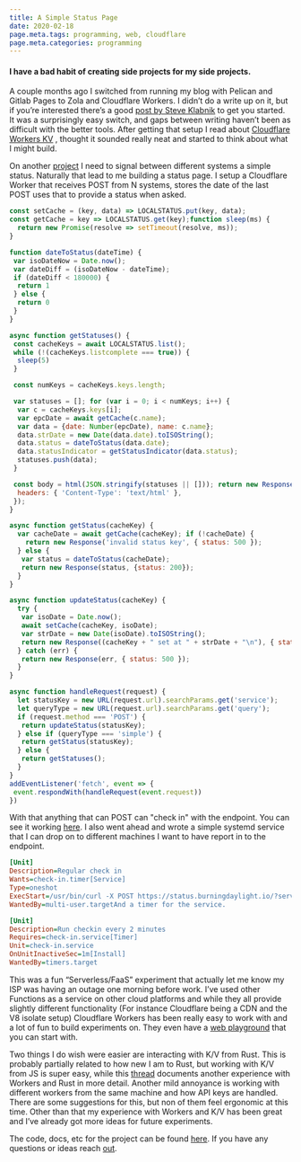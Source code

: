 ```yaml
---
title: A Simple Status Page
date: 2020-02-18
page.meta.tags: programming, web, cloudflare
page.meta.categories: programming
---
```


#### I have a bad habit of creating side projects for my side projects.

A couple months ago I switched from running my blog with Pelican and Gitlab Pages to Zola and Cloudflare Workers. I
didn’t do a write up on it, but if you’re interested there’s a
good [post by Steve Klabnik](https://words.steveklabnik.com/porting-steveklabnik-com-to-workers-sites-and-zola) to get
you started. It was a surprisingly easy switch, and gaps between writing haven’t been as difficult with the better
tools. After getting that setup I read
about [Cloudflare Workers KV](https://developers.cloudflare.com/workers/reference/storage) , thought it sounded really
neat and started to think about what I might build.

On another [project](https://burningdaylight.io/posts/train-all-the-things-planning/) I need to signal between different
systems a simple status. Naturally that lead to me building a status page. I setup a Cloudflare Worker that receives
POST from N systems, stores the date of the last POST uses that to provide a status when asked.

```javascript
const setCache = (key, data) => LOCALSTATUS.put(key, data);
const getCache = key => LOCALSTATUS.get(key);function sleep(ms) {
  return new Promise(resolve => setTimeout(resolve, ms));
}

function dateToStatus(dateTime) {
 var isoDateNow = Date.now();
 var dateDiff = (isoDateNow - dateTime);
 if (dateDiff < 180000) {
  return 1
 } else {
  return 0
 }
}

async function getStatuses() {
 const cacheKeys = await LOCALSTATUS.list();
 while (!(cacheKeys.listcomplete === true)) {
  sleep(5)
 }

 const numKeys = cacheKeys.keys.length;

 var statuses = []; for (var i = 0; i < numKeys; i++) {
  var c = cacheKeys.keys[i];
  var epcDate = await getCache(c.name);
  var data = {date: Number(epcDate), name: c.name};
  data.strDate = new Date(data.date).toISOString();
  data.status = dateToStatus(data.date);
  data.statusIndicator = getStatusIndicator(data.status);
  statuses.push(data);
 }

 const body = html(JSON.stringify(statuses || [])); return new Response(body, {
  headers: { 'Content-Type': 'text/html' },
 });
}

async function getStatus(cacheKey) {
  var cacheDate = await getCache(cacheKey); if (!cacheDate) {
    return new Response('invalid status key', { status: 500 });
  } else {
   var status = dateToStatus(cacheDate);
   return new Response(status, {status: 200});
  }
}

async function updateStatus(cacheKey) {
  try {
   var isoDate = Date.now();
   await setCache(cacheKey, isoDate);
   var strDate = new Date(isoDate).toISOString();
   return new Response((cacheKey + " set at " + strDate + "\n"), { status: 200 });
  } catch (err) {
   return new Response(err, { status: 500 });
  }
}

async function handleRequest(request) {
  let statusKey = new URL(request.url).searchParams.get('service');
  let queryType = new URL(request.url).searchParams.get('query');
  if (request.method === 'POST') {
   return updateStatus(statusKey);
  } else if (queryType === 'simple') {
   return getStatus(statusKey);
  } else {
   return getStatuses();
  }
}
addEventListener('fetch', event => {
 event.respondWith(handleRequest(event.request))
})
```

With that anything that can POST can "check in" with the endpoint. You can see it
working [here](https://status.burningdaylight.io/). I also went ahead and wrote a simple systemd service that I can drop
on to different machines I want to have report in to the endpoint.

```ini
[Unit]
Description=Regular check in
Wants=check-in.timer[Service]
Type=oneshot
ExecStart=/usr/bin/curl -X POST https://status.burningdaylight.io/?service=JETSON[Install]
WantedBy=multi-user.targetAnd a timer for the service.

[Unit]
Description=Run checkin every 2 minutes
Requires=check-in.service[Timer]
Unit=check-in.service
OnUnitInactiveSec=1m[Install]
WantedBy=timers.target
```

This was a fun “Serverless/FaaS” experiment that actually let me know my ISP was having an outage one morning before
work. I’ve used other Functions as a service on other cloud platforms and while they all provide slightly different
functionality (For instance Cloudflare being a CDN and the V8 isolate setup) Cloudflare Workers has been really easy to
work with and a lot of fun to build experiments on. They even have a [web playground](https://cloudflareworkers.com/)
that you can start with.

Two things I do wish were easier are interacting with K/V from Rust. This is probably partially related to how new I am
to Rust, but working with K/V from JS is super easy, while
this [thread](https://www.reddit.com/r/rust/comments/fdmzyh/serverless_rust_i_tried_it_with_cloudflare_workers/)
documents another experience with Workers and Rust in more detail. Another mild annoyance is working with different
workers from the same machine and how API keys are handled. There are some suggestions for this, but non of them feel
ergonomic at this time. Other than that my experience with Workers and K/V has been great and I’ve already got more
ideas for future experiments.

The code, docs, etc for the project can be found [here](https://github.com/n0mn0m/system-status). If you have any
questions or ideas reach [out](mailto:alexander.hagerman@icloud.com).
